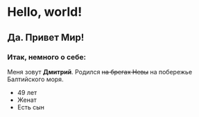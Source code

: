 # Hello, world!

## Да. Привет Мир!

### Итак, немного о себе:

Меня зовут **Дмитрий**. Родился ~~на брегах Невы~~ на побережье Балтийского моря.


- 49 лет
- Женат
- Есть сын

